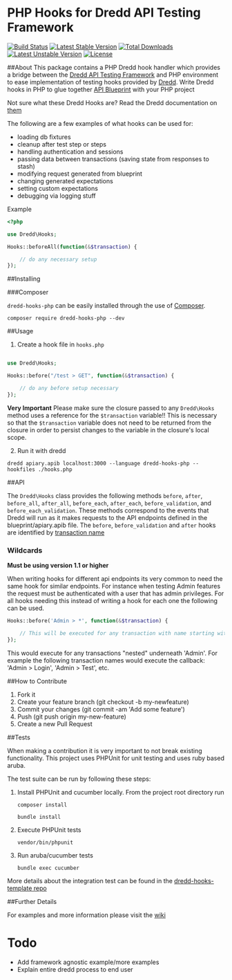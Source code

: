 # PHP Hooks for Dredd API Testing Framework
[![Build Status](https://travis-ci.org/ddelnano/dredd-hooks-php.svg?branch=master)](https://travis-ci.org/ddelnano/dredd-hooks-php)
[![Latest Stable Version](https://poser.pugx.org/ddelnano/dredd-hooks-php/v/stable)](https://packagist.org/packages/ddelnano/dredd-hooks-php) [![Total Downloads](https://poser.pugx.org/ddelnano/dredd-hooks-php/downloads)](https://packagist.org/packages/ddelnano/dredd-hooks-php) [![Latest Unstable Version](https://poser.pugx.org/ddelnano/dredd-hooks-php/v/unstable)](https://packagist.org/packages/ddelnano/dredd-hooks-php) [![License](https://poser.pugx.org/ddelnano/dredd-hooks-php/license)](https://packagist.org/packages/ddelnano/dredd-hooks-php)

##About
This package contains a PHP Dredd hook handler which provides a bridge between the [Dredd API Testing Framework](http://dredd.readthedocs.org/en/latest/)
 and PHP environment to ease implementation of testing hooks provided by [Dredd](http://dredd.readthedocs.org/en/latest/). Write Dredd hooks in PHP to glue together [API Blueprint](https://apiblueprint.org/) with your PHP project

Not sure what these Dredd Hooks are?  Read the Dredd documentation on [them](http://dredd.readthedocs.org/en/latest/hooks/)

The following are a few examples of what hooks can be used for:

- loading db fixtures
- cleanup after test step or steps
- handling authentication and sessions
- passing data between transactions (saving state from responses to stash)
- modifying request generated from blueprint
- changing generated expectations
- setting custom expectations
- debugging via logging stuff


Example

```php
<?php

use Dredd\Hooks;

Hooks::beforeAll(function(&$transaction) {

    // do any necessary setup
});
```
##Installing

###Composer

`dredd-hooks-php` can be easily installed through the use of [Composer](https://getcomposer.org/).

`composer require dredd-hooks-php --dev`

##Usage

1. Create a hook file in `hooks.php`

```php

use Dredd\Hooks;

Hooks::before("/test > GET", function(&$transaction) {

    // do any before setup necessary
});
```

**Very Important**  Please make sure the closure passed to any `Dredd\Hooks` method uses a reference for the `$transaction` variable!!
This is necessary so that the `$transaction` variable does not need to be returned from the closure in order to persist changes to the variable
in the closure's local scope.


2. Run it with dredd

`dredd apiary.apib localhost:3000 --language dredd-hooks-php --hookfiles ./hooks.php`

##API

The `Dredd\Hooks` class provides the following methods `before`, `after`, `before_all`, `after_all`, `before_each`, `after_each`, `before_validation`, and `before_each_validation`.
These methods correspond to the events that Dredd will run as it makes requests to the API endpoints defined in the blueprint/apiary.apib file.
The `before`, `before_validation` and `after` hooks are identified by [transaction name](http://dredd.readthedocs.org/en/latest/hooks/#getting-transaction-names)

### Wildcards

**Must be using version 1.1 or higher**

When writing hooks for different api endpoints its very common to need the same hook for similar endpoints. For instance when testing Admin features
the request must be authenticated with a user that has admin privileges.  For all hooks needing this instead of writing a hook for each one the following 
can be used.

```php
Hooks::before('Admin > *', function(&$transaction) {

    // This will be executed for any transaction with name starting with 'Admin > '
});
```

This would execute for any transactions "nested" underneath 'Admin'.  For example the following transaction names would execute the callback: 'Admin > Login', 'Admin > Test', etc.

##How to Contribute

1. Fork it
2. Create your feature branch (git checkout -b my-newfeature)
3. Commit your changes (git commit -am 'Add some feature')
4. Push (git push origin my-new-feature)
5. Create a new Pull Request

##Tests

When making a contribution it is very important to not break existing functionality.  This project uses PHPUnit for unit testing and
uses ruby based aruba.  
 
The test suite can be run by following these steps:
 
1. Install PHPUnit and cucumber locally. From the project root directory run

   `composer install`
   
   `bundle install`
   
2. Execute PHPUnit tests
   
   `vendor/bin/phpunit`
   
3. Run aruba/cucumber tests
   
   `bundle exec cucumber`
   
More details about the integration test can be found in the [dredd-hooks-template repo](https://github.com/apiaryio/dredd-hooks-template)   

##Further Details

For examples and more information please visit the [wiki](https://github.com/ddelnano/dredd-hooks-php/wiki)

# Todo
- Add framework agnostic example/more examples
- Explain entire dredd process to end user
